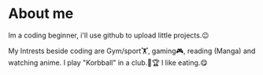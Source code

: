 # About me

Im a coding beginner, i'll use github to upload little projects.😉

My Intrests beside coding are Gym/sport🏋, gaming🎮, reading (Manga) and watching anime.
I play "Korbball" in a club.🏀🏆
I like eating.😋
